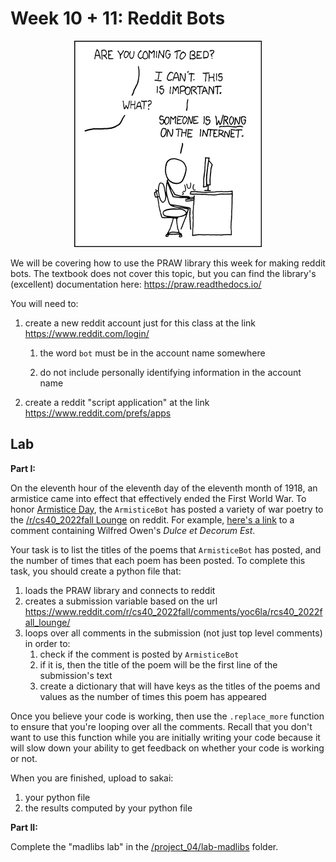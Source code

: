 # Week 10 + 11: Reddit Bots

<center>
<img width=300px src=duty_calls.png />
</center>

We will be covering how to use the PRAW library this week for making reddit bots.
The textbook does not cover this topic,
but you can find the library's (excellent) documentation here:
<https://praw.readthedocs.io/>

You will need to:

1. create a new reddit account just for this class at the link <https://www.reddit.com/login/>

    1. the word `bot` must be in the account name somewhere

    1. do not include personally identifying information in the account name

1. create a reddit "script application" at the link <https://www.reddit.com/prefs/apps>

## Lab

**Part I:**

On the eleventh hour of the eleventh day of the eleventh month of 1918, an armistice came into effect that effectively ended the First World War.
To honor [Armistice Day](https://en.wikipedia.org/wiki/Armistice_Day),
the `ArmisticeBot` has posted a variety of war poetry to the [/r/cs40_2022fall Lounge](https://www.reddit.com/r/cs40_2022fall/comments/yoc6la/rcs40_2022fall_lounge/) on reddit.
For example, [here's a link](https://www.reddit.com/r/cs40_2022fall/comments/yoc6la/rcs40_2022fall_lounge/ivx2fnu/) to a comment containing Wilfred Owen's *Dulce et Decorum Est*.

Your task is to list the titles of the poems that `ArmisticeBot` has posted,
and the number of times that each poem has been posted.
To complete this task, you should create a python file that:

1. loads the PRAW library and connects to reddit
1. creates a submission variable based on the url <https://www.reddit.com/r/cs40_2022fall/comments/yoc6la/rcs40_2022fall_lounge/>
1. loops over all comments in the submission (not just top level comments) in order to:
    1. check if the comment is posted by `ArmisticeBot`
    1. if it is, then the title of the poem will be the first line of the submission's text
    1. create a dictionary that will have keys as the titles of the poems and values as the number of times this poem has appeared

Once you believe your code is working, then use the `.replace_more` function to ensure that you're looping over all the comments.
Recall that you don't want to use this function while you are initially writing your code because it will slow down your ability to get feedback on whether your code is working or not.

When you are finished, upload to sakai:

1. your python file
1. the results computed by your python file

**Part II:**

Complete the "madlibs lab" in the [/project_04/lab-madlibs](/project_04/lab-madlibs) folder.

<!--
Week 10: [/hw_04/lab-PRAW](/hw_04/lab-PRAW).

Week 11: 
-->
